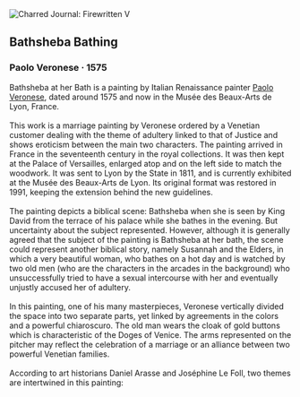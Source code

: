 <div class="artwork-of-the-day">
  <div class="container">
    <div class="img-wrapper">
      <img
        src="https://uploads3.wikiart.org/images/paolo-veronese/bathsheba-bathing.jpg!Large.jpg"
        alt="Charred Journal: Firewritten V" />
    </div>
    <div class="artwork-detail">
      <div class="artwork-origin"> 
        <h2 class="artwork-name">Bathsheba Bathing</h2>
        <h3 class="artist">
          Paolo Veronese
                    ·  1575
        </h3>
      </div>
      <p class="description">
        <span class="artwork-description-text ng-binding" ng-bind-html="viewModel.ArtworkOfTheDay.Description | unsafe">Bathsheba at her Bath is a painting by Italian Renaissance painter <a target="_blank" href="/en/paolo-veronese">Paolo Veronese</a>, dated around 1575 and now in the Musée des Beaux-Arts de Lyon, France.
<br>
<br>This work is a marriage painting by Veronese ordered by a Venetian customer dealing with the theme of adultery linked to that of Justice and shows eroticism between the main two characters. The painting arrived in France in the seventeenth century in the royal collections. It was then kept at the Palace of Versailles, enlarged atop and on the left side to match the woodwork. It was sent to Lyon by the State in 1811, and is currently exhibited at the Musée des Beaux-Arts de Lyon. Its original format was restored in 1991, keeping the extension behind the new guidelines.
<br>
<br>The painting depicts a biblical scene: Bathsheba when she is seen by King David from the terrace of his palace while she bathes in the evening. But uncertainty about the subject represented. However, although it is generally agreed that the subject of the painting is Bathsheba at her bath, the scene could represent another biblical story, namely Susannah and the Elders, in which a very beautiful woman, who bathes on a hot day and is watched by two old men (who are the characters in the arcades in the background) who unsuccessfully tried to have a sexual intercourse with her and eventually unjustly accused her of adultery.
<br>
<br>In this painting, one of his many masterpieces, Veronese vertically divided the space into two separate parts, yet linked by agreements in the colors and a powerful chiaroscuro. The old man wears the cloak of gold buttons which is characteristic of the Doges of Venice. The arms represented on the pitcher may reflect the celebration of a marriage or an alliance between two powerful Venetian families.
<br>
<br>According to art historians Daniel Arasse and Joséphine Le Foll, two themes are intertwined in this painting:</span>
                        <div class="text-shadow-container" ng-show="showShadow" style=""></div>
      </p>
    </div>
  </div>

</div>
